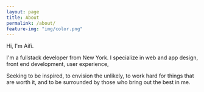 ```yaml
---
layout: page
title: About
permalink: /about/
feature-img: "img/color.png"
---
```


Hi, I'm Aifi.

I'm a fullstack developer from New York. I specialize in web and app design, front end development, user experience, 

Seeking to be inspired, to envision the unlikely, to work hard for things that are worth it, and to be surrounded by those who bring out the best in me.
